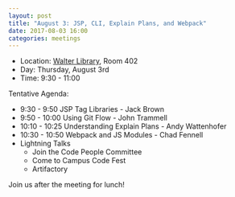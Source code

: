 ```yaml
---
layout: post
title: "August 3: JSP, CLI, Explain Plans, and Webpack"
date: 2017-08-03 16:00
categories: meetings
---
```


- Location: [Walter Library](http://campusmaps.umn.edu/tc/map.php?building=042), Room 402
- Day: Thursday, August 3rd
- Time: 9:30 - 11:00

Tentative Agenda:

- 9:30 - 9:50 JSP Tag Libraries - Jack Brown
- 9:50 - 10:00 Using Git Flow - John Trammell
- 10:10 - 10:25 Understanding Explain Plans - Andy Wattenhofer
- 10:30 - 10:50 Webpack and JS Modules - Chad Fennell
- Lightning Talks
  - Join the Code People Committee
  - Come to Campus Code Fest
  - Artifactory

 Join us after the meeting for lunch!
